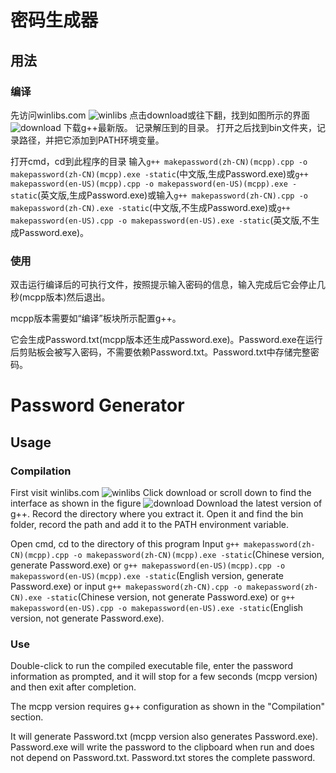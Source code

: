 # 密码生成器

## 用法

### 编译

先访问winlibs.com
![winlibs](https://github.com/user-attachments/assets/2d8b997e-81b6-44e1-aefe-f54239eed599)
点击download或往下翻，找到如图所示的界面
![download](https://github.com/user-attachments/assets/782a6432-e5be-48a6-97c1-a18feb9b70f0)
下载g++最新版。
记录解压到的目录。
打开之后找到bin文件夹，记录路径，并把它添加到PATH环境变量。

打开cmd，cd到此程序的目录
输入`g++ makepassword(zh-CN)(mcpp).cpp -o makepassword(zh-CN)(mcpp).exe -static`(中文版,生成Password.exe)或`g++ makepassword(en-US)(mcpp).cpp -o makepassword(en-US)(mcpp).exe -static`(英文版,生成Password.exe)或输入`g++ makepassword(zh-CN).cpp -o makepassword(zh-CN).exe -static`(中文版,不生成Password.exe)或`g++ makepassword(en-US).cpp -o makepassword(en-US).exe -static`(英文版,不生成Password.exe)。

### 使用

双击运行编译后的可执行文件，按照提示输入密码的信息，输入完成后它会停止几秒(mcpp版本)然后退出。

mcpp版本需要如“编译”板块所示配置g++。

它会生成Password.txt(mcpp版本还生成Password.exe)。Password.exe在运行后剪贴板会被写入密码，不需要依赖Password.txt。Password.txt中存储完整密码。

# Password Generator

## Usage

### Compilation

First visit winlibs.com
![winlibs](https://github.com/user-attachments/assets/2d8b997e-81b6-44e1-aefe-f54239eed599)
Click download or scroll down to find the interface as shown in the figure
![download](https://github.com/user-attachments/assets/782a6432-e5be-48a6-97c1-a18feb9b70f0)
Download the latest version of g++.
Record the directory where you extract it.
Open it and find the bin folder, record the path and add it to the PATH environment variable.

Open cmd, cd to the directory of this program
Input `g++ makepassword(zh-CN)(mcpp).cpp -o makepassword(zh-CN)(mcpp).exe -static`(Chinese version, generate Password.exe) or `g++ makepassword(en-US)(mcpp).cpp -o makepassword(en-US)(mcpp).exe -static`(English version, generate Password.exe) or input `g++ makepassword(zh-CN).cpp -o makepassword(zh-CN).exe -static`(Chinese version, not generate Password.exe) or `g++ makepassword(en-US).cpp -o makepassword(en-US).exe -static`(English version, not generate Password.exe).

### Use

Double-click to run the compiled executable file, enter the password information as prompted, and it will stop for a few seconds (mcpp version) and then exit after completion.

The mcpp version requires g++ configuration as shown in the "Compilation" section.

It will generate Password.txt (mcpp version also generates Password.exe). Password.exe will write the password to the clipboard when run and does not depend on Password.txt. Password.txt stores the complete password.
